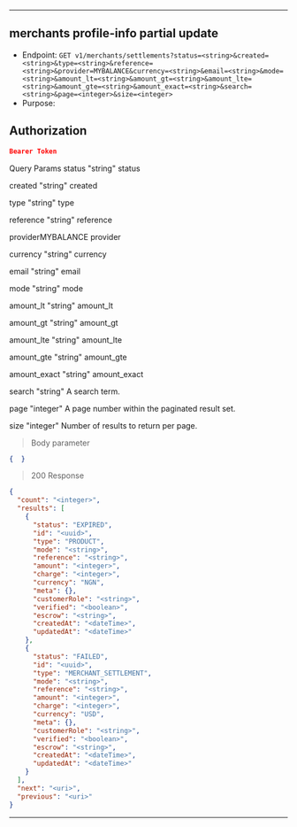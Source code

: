
----------------------------------------------------------------------------------
## merchants profile-info partial update
* Endpoint: `GET v1/merchants/settlements?status=<string>&created=<string>&type=<string>&reference=<string>&provider=MYBALANCE&currency=<string>&email=<string>&mode=<string>&amount_lt=<string>&amount_gt=<string>&amount_lte=<string>&amount_gte=<string>&amount_exact=<string>&search=<string>&page=<integer>&size=<integer>`
* Purpose: 

## Authorization

```json
Bearer Token
```
Query Params
status "string"            status

created "string"           created

type "string"              type

reference "string"         reference

providerMYBALANCE         provider

currency "string"          currency

email "string"             email

mode "string"              mode

amount_lt "string"         amount_lt

amount_gt "string"         amount_gt

amount_lte "string"        amount_lte

amount_gte "string"        amount_gte

amount_exact "string"      amount_exact

search "string"            A search term.

page "integer"             A page number within the paginated result set.

size "integer"             Number of results to return per page.

> Body parameter
```json
{  }
```

> 200 Response

```json
{
  "count": "<integer>",
  "results": [
    {
      "status": "EXPIRED",
      "id": "<uuid>",
      "type": "PRODUCT",
      "mode": "<string>",
      "reference": "<string>",
      "amount": "<integer>",
      "charge": "<integer>",
      "currency": "NGN",
      "meta": {},
      "customerRole": "<string>",
      "verified": "<boolean>",
      "escrow": "<string>",
      "createdAt": "<dateTime>",
      "updatedAt": "<dateTime>"
    },
    {
      "status": "FAILED",
      "id": "<uuid>",
      "type": "MERCHANT_SETTLEMENT",
      "mode": "<string>",
      "reference": "<string>",
      "amount": "<integer>",
      "charge": "<integer>",
      "currency": "USD",
      "meta": {},
      "customerRole": "<string>",
      "verified": "<boolean>",
      "escrow": "<string>",
      "createdAt": "<dateTime>",
      "updatedAt": "<dateTime>"
    }
  ],
  "next": "<uri>",
  "previous": "<uri>"
}
```
----------------------------------------------------------------------------------